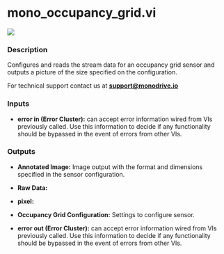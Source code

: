 # mono_occupancy_grid.vi

<p class="img_container">
<img class="lg_img" src="../mono_occupancy_grid.png"/>
</p>

### Description

Configures and reads the stream data for an occupancy grid sensor and outputs a picture of the size specified on the  configuration.

For technical support contact us at <b>support@monodrive.io</b> 

### Inputs

- **error in (Error Cluster):** can accept error information wired from VIs previously called. Use this information to decide if any functionality should be bypassed in the event of errors from other VIs. 

### Outputs

- **Annotated Image:**  Image output with the format and dimensions  specified in
the sensor configuration.
 

- **Raw Data:**   

- **pixel:**   

- **Occupancy Grid Configuration:**  Settings to configure sensor.
 

- **error out (Error Cluster):** can accept error information wired from VIs previously called. Use this information to decide if any functionality should be bypassed in the event of errors from other VIs. 

<p>&nbsp;</p>
